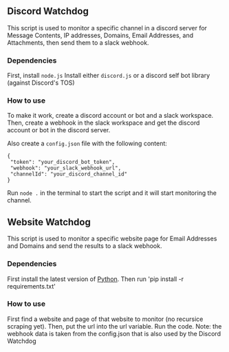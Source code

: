 ## Discord Watchdog
 This script is used to monitor a specific channel in a discord server for Message Contents, IP addresses, Domains, Email Addresses, and Attachments, then send them to a slack webhook.
### Dependencies
 First, install `node.js`
 Install either `discord.js` or a discord self bot library (against Discord's TOS)
### How to use
 To make it work, create a discord account or bot and a slack workspace.
 Then, create a webhook in the slack workspace and get the discord account or bot in the discord server.

 Also create a `config.json` file with the following content:
 ```
 {
  "token": "your_discord_bot_token",
  "webhook": "your_slack_webhook_url",
  "channelId": "your_discord_channel_id"
 }
 ```

 Run `node .` in the terminal to start the script and it will start monitoring the channel.

 ## Website Watchdog
 This script is used to monitor a specific website page for Email Addresses and Domains and send the results to a slack webhook.
 ### Dependencies
 First install the latest version of [Python](https://www.python.org/).
 Then run 'pip install -r requirements.txt'
 ### How to use
 First find a website and page of that website to monitor (no recursice scraping yet).
 Then, put the url into the url variable.
 Run the code.
 Note: the webhook data is taken from the config.json that is also used by the Discord Watchdog